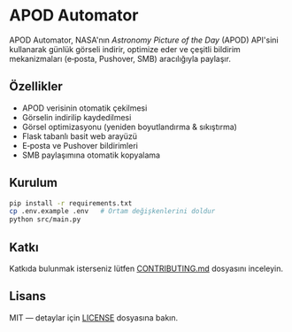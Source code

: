 # APOD Automator

APOD Automator, NASA'nın *Astronomy Picture of the Day* (APOD) API'sini kullanarak günlük görseli indirir, optimize eder ve çeşitli bildirim mekanizmaları (e‑posta, Pushover, SMB) aracılığıyla paylaşır.

## Özellikler
- APOD verisinin otomatik çekilmesi
- Görselin indirilip kaydedilmesi
- Görsel optimizasyonu (yeniden boyutlandırma & sıkıştırma)
- Flask tabanlı basit web arayüzü
- E‑posta ve Pushover bildirimleri
- SMB paylaşımına otomatik kopyalama

## Kurulum
```bash
pip install -r requirements.txt
cp .env.example .env   # Ortam değişkenlerini doldur
python src/main.py
```

## Katkı
Katkıda bulunmak isterseniz lütfen [CONTRIBUTING.md](CONTRIBUTING.md) dosyasını inceleyin.

## Lisans
MIT — detaylar için [LICENSE](LICENSE) dosyasına bakın.

